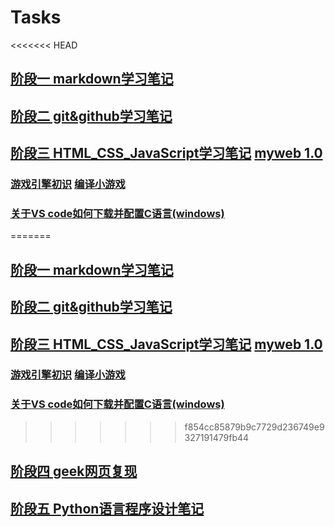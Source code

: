 # Tasks
<<<<<<< HEAD
## [阶段一 markdown学习笔记](https://github.com/Bsheepcoder/Tasks/blob/master/%E7%AC%94%E8%AE%B0/1.markdown%E7%AC%94%E8%AE%B0.md)
## [阶段二 git&github学习笔记](https://github.com/Bsheepcoder/Tasks/blob/main/%E7%AC%94%E8%AE%B0/2.git%26github%E7%AC%94%E8%AE%B0.md)
## [阶段三 HTML_CSS_JavaScript学习笔记](https://github.com/Bsheepcoder/Tasks/blob/main/%E7%AC%94%E8%AE%B0/3.HTML_CSS_JavaScript%E7%AC%94%E8%AE%B0.md)  [myweb 1.0](https://github.com/Bsheepcoder/Tasks/blob/master/%E4%BB%A3%E7%A0%81/html_css_javascript/%E6%88%91%E7%9A%84web%201.0.html)
   ### [游戏引擎初识](https://github.com/Bsheepcoder/Tasks/blob/main/%E5%85%B6%E4%BB%96/%E6%B8%B8%E6%88%8F%E5%BC%95%E6%93%8E%E5%88%9D%E8%AF%86---YZKgame.md)  [编译小游戏](https://github.com/Bsheepcoder/Tasks/blob/main/%E4%BB%A3%E7%A0%81/my_case/C/CountGame.c)
   ### [关于VS code如何下载并配置C语言(windows)](https://github.com/Bsheepcoder/Tasks/blob/main/%E5%85%B6%E4%BB%96/%E5%85%B3%E4%BA%8EVS%20code%E5%A6%82%E4%BD%95%E4%B8%8B%E8%BD%BD%E5%B9%B6%E9%85%8D%E7%BD%AEC%E8%AF%AD%E8%A8%80%EF%BC%88windows%EF%BC%89.md)
=======
## [阶段一 markdown学习笔记](https://github.com/Bsheepcoder/Tasks/blob/main/%E7%AC%94%E8%AE%B0/1.markdown%E7%AC%94%E8%AE%B0.md)
## [阶段二 git&github学习笔记](https://github.com/Bsheepcoder/Tasks/blob/master/%E7%AC%94%E8%AE%B0/2.git%26github%E7%AC%94%E8%AE%B0.md)
## [阶段三 HTML_CSS_JavaScript学习笔记](https://github.com/Bsheepcoder/Tasks/blob/master/%E7%AC%94%E8%AE%B0/3.HTML_CSS_JavaScript%E7%AC%94%E8%AE%B0.md)  [myweb 1.0](https://github.com/Bsheepcoder/Tasks/blob/master/%E4%BB%A3%E7%A0%81/html_css_javascript/%E6%88%91%E7%9A%84web%201.0.html)
   ### [游戏引擎初识](https://github.com/Bsheepcoder/Tasks/blob/master/%E5%85%B6%E4%BB%96/%E6%B8%B8%E6%88%8F%E5%BC%95%E6%93%8E%E5%88%9D%E8%AF%86---YZKgame.md)  [编译小游戏](https://github.com/Bsheepcoder/Tasks/blob/master/%E4%BB%A3%E7%A0%81/my_case/C/CountGame.c)
   ### [关于VS code如何下载并配置C语言(windows)](https://github.com/Bsheepcoder/Tasks/blob/master/%E5%85%B6%E4%BB%96/%E5%85%B3%E4%BA%8EVS%20code%E5%A6%82%E4%BD%95%E4%B8%8B%E8%BD%BD%E5%B9%B6%E9%85%8D%E7%BD%AEC%E8%AF%AD%E8%A8%80%EF%BC%88windows%EF%BC%89.md)
>>>>>>> f854cc85879b9c7729d236749e9327191479fb44
## [阶段四 geek网页复现](https://bsheepcoder.github.io/)
## [阶段五 Python语言程序设计笔记](https://github.com/Bsheepcoder/Tasks/blob/main/%E7%AC%94%E8%AE%B0/4.Python%E8%AF%AD%E8%A8%80%E7%A8%8B%E5%BA%8F%E8%AE%BE%E8%AE%A1%E7%AC%94%E8%AE%B0.md) 

